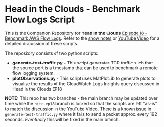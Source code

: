# Head in the Clouds - Benchmark Flow Logs Script

This is the Companion Repository for **Head in the Clouds** [Episode 18 - Benchmark AWS Flow Logs](https://headintheclouds.site/episodes/episode18). Refer to the [show notes](https://headintheclouds.site/episodes/episode18) or [YouTube Video](https://www.youtube.com/watch?v=AmN-1LKPhP0) for a detailed discussion of these scripts.

The repository consists of two python scripts:

* **generate-test-traffic.py** - This script generates TCP traffic such that the source port is a timestamp that can be used to benchmark a remote flow logging system.
* **plotObservations.py** - This script uses MatPlotLib to generate plots to visualize the results of the CloudWatch Logs Insights  query discussed in Head in the Clouds EP18


**NOTE:** This repo has two branches - the main branch may be updated over time while the `hitc-ep18` branch is locked so that the scripts are left "as-is" to match the discussion in the YouTube Video. There is a known issue in `generate-test-traffic.py` where it fails to send a packet approx. every 192 seconds. _Eventually_ this will be fixed in the main branch. 
